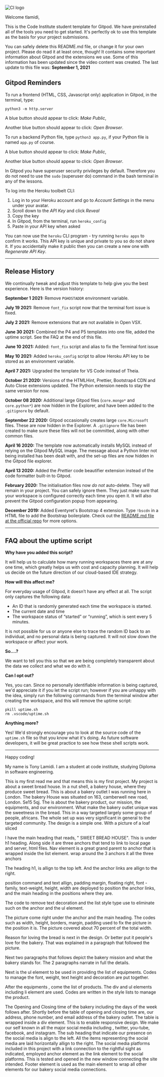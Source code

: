 ![CI logo](https://codeinstitute.s3.amazonaws.com/fullstack/ci_logo_small.png)

Welcome tlamidi,

This is the Code Institute student template for Gitpod. We have preinstalled all of the tools you need to get started. It's perfectly ok to use this template as the basis for your project submissions.

You can safely delete this README.md file, or change it for your own project. Please do read it at least once, though! It contains some important information about Gitpod and the extensions we use. Some of this information has been updated since the video content was created. The last update to this file was: **September 1, 2021**

## Gitpod Reminders

To run a frontend (HTML, CSS, Javascript only) application in Gitpod, in the terminal, type:

`python3 -m http.server`

A blue button should appear to click: _Make Public_,

Another blue button should appear to click: _Open Browser_.

To run a backend Python file, type `python3 app.py`, if your Python file is named `app.py` of course.

A blue button should appear to click: _Make Public_,

Another blue button should appear to click: _Open Browser_.

In Gitpod you have superuser security privileges by default. Therefore you do not need to use the `sudo` (superuser do) command in the bash terminal in any of the lessons.

To log into the Heroku toolbelt CLI:

1. Log in to your Heroku account and go to *Account Settings* in the menu under your avatar.
2. Scroll down to the *API Key* and click *Reveal*
3. Copy the key
4. In Gitpod, from the terminal, run `heroku_config`
5. Paste in your API key when asked

You can now use the `heroku` CLI program - try running `heroku apps` to confirm it works. This API key is unique and private to you so do not share it. If you accidentally make it public then you can create a new one with _Regenerate API Key_.

------

## Release History

We continually tweak and adjust this template to help give you the best experience. Here is the version history:

**September 1 2021:** Remove `PGHOSTADDR` environment variable.

**July 19 2021:** Remove `font_fix` script now that the terminal font issue is fixed.

**July 2 2021:** Remove extensions that are not available in Open VSX.

**June 30 2021:** Combined the P4 and P5 templates into one file, added the uptime script. See the FAQ at the end of this file.

**June 10 2021:** Added: `font_fix` script and alias to fix the Terminal font issue

**May 10 2021:** Added `heroku_config` script to allow Heroku API key to be stored as an environment variable.

**April 7 2021:** Upgraded the template for VS Code instead of Theia.

**October 21 2020:** Versions of the HTMLHint, Prettier, Bootstrap4 CDN and Auto Close extensions updated. The Python extension needs to stay the same version for now.

**October 08 2020:** Additional large Gitpod files (`core.mongo*` and `core.python*`) are now hidden in the Explorer, and have been added to the `.gitignore` by default.

**September 22 2020:** Gitpod occasionally creates large `core.Microsoft` files. These are now hidden in the Explorer. A `.gitignore` file has been created to make sure these files will not be committed, along with other common files.

**April 16 2020:** The template now automatically installs MySQL instead of relying on the Gitpod MySQL image. The message about a Python linter not being installed has been dealt with, and the set-up files are now hidden in the Gitpod file explorer.

**April 13 2020:** Added the _Prettier_ code beautifier extension instead of the code formatter built-in to Gitpod.

**February 2020:** The initialisation files now _do not_ auto-delete. They will remain in your project. You can safely ignore them. They just make sure that your workspace is configured correctly each time you open it. It will also prevent the Gitpod configuration popup from appearing.

**December 2019:** Added Eventyret's Bootstrap 4 extension. Type `!bscdn` in a HTML file to add the Bootstrap boilerplate. Check out the <a href="https://github.com/Eventyret/vscode-bcdn" target="_blank">README.md file at the official repo</a> for more options.

------

## FAQ about the uptime script

**Why have you added this script?**

It will help us to calculate how many running workspaces there are at any one time, which greatly helps us with cost and capacity planning. It will help us decide on the future direction of our cloud-based IDE strategy.

**How will this affect me?**

For everyday usage of Gitpod, it doesn’t have any effect at all. The script only captures the following data:

- An ID that is randomly generated each time the workspace is started.
- The current date and time
- The workspace status of “started” or “running”, which is sent every 5 minutes.

It is not possible for us or anyone else to trace the random ID back to an individual, and no personal data is being captured. It will not slow down the workspace or affect your work.

**So….?**

We want to tell you this so that we are being completely transparent about the data we collect and what we do with it.

**Can I opt out?**

Yes, you can. Since no personally identifiable information is being captured, we'd appreciate it if you let the script run; however if you are unhappy with the idea, simply run the following commands from the terminal window after creating the workspace, and this will remove the uptime script:

```
pkill uptime.sh
rm .vscode/uptime.sh
```

**Anything more?**

Yes! We'd strongly encourage you to look at the source code of the `uptime.sh` file so that you know what it's doing. As future software developers, it will be great practice to see how these shell scripts work.

---

Happy coding!

My name is Tony Lamidi. I am a student at code institute, studying Diploma in software engineering.

This is my first read me and that means this is my first project.
My project is about a sweet bread house. In a nut shell, a bakery house, where they produce sweet bread.
This is about a bakery outlet I was running here in London. The bakery House was situated on 163, camberwell new road, London. Se15 5qj. The is about the bakery product, our mission, the equipments, and our environment.
What make the bakery outlet unique was the sweetness in the bread. This in a way targeted largely some group of people, africans. The whole set up was very significant in general to the targeted community.
The design is a simple one. With a picture of a loaf sliced

I have the main heading that reads, " SWEET BREAD HOUSE". This is under h1 heading. Along side it are three anchors that tend to link to local page and server, html files.
Nav element is a great grand parent to anchor that is wrapped inside the list element. wrap around the 3 anchors it all the three anchors

The heading h1, is allign to the top left. And the anchor links are allign to the right.

position command  and text allign, padding margin, floating right, font -family, text-weight,
height, width are deployed to position the anchor links, and the main heading in the positions 
where they are.

The code to remove text decoration and the list style type use to eliminate such on the anchor and the ul 
element.

The picture come right under the anchor and the main heading.
The codes such as width, height, borders, margin, padding used to fix the picture in the position it is.
The picture covered about 70 percent of the total width.

Reason for loving the bread is next in the design. Or better put it people's love for the bakery. That was explained in a paragraph that followed the picture. 

Next two paragraphs that follows depict the bakery mission and what the bakery stands for. The 2 paragraphs narrate in full the details.

Next is the ul element to be used in providing the list of equipments. Codes to manage the font, weight, text height and decoration are put together.

After the equipments , come the list of products. The div and ul elements including li element are used.
Codes are written in the style lists to manage the product.

The Opening and Closing time of the bakery including the days of the week follows after. Shortly before the table of opening and closing time are, our address, phone number, and email address of the  bakery outlet. The table is wrapped inside a div element. This is to enable responsive design.
We make our self known in all the major social media including , twitter, you-tube, facebook, and instagram.
The sub heading that indicate our presence on the social media is align to the left.
All the items representing the social media are laid horizontally allign to the right. The social media platforms included in this project with a link connection to the rightful sight as indicated, employed anchor element as the link element to the social platforms. This is tested and opened in the new window connecting the site intended.
Footer element is used as the main element to wrap all other elements for our bakery social media connections.



